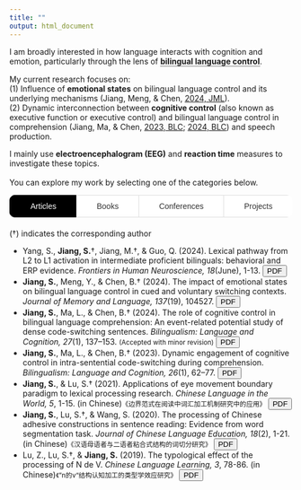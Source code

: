```yaml
---
title: ""
output: html_document
---
```

I am broadly interested in how language interacts with cognition and emotion, particularly through the lens of 
<span class="tooltip"><b>bilingual language control</b>
  <span class="tooltiptext">For bilinguals, both languages are often active simultaneously, even when only one is required. This process could lead to frequent unintended cross-language intrusions, but such errors are rare in spontaneous speech and the laboratory. Therefore, a bilingual language control mechanism is proposed to allow bilinguals to select which language to use at a given moment and in a given context. This control mechanism also enables bilinguals to switch flexibly between languages during the same conversation.</span>
</span>.

<style>
  .tooltip {
    position: relative;
    display: inline-block;
    cursor: pointer;
    border-bottom: 1px dotted black; /* Adds a dotted underline */
  }

  .tooltip .tooltiptext {
    visibility: hidden;
    width: 400px; /* Adjust the width of the tooltip */
    background-color: #6c757d;
    color: #fff;
    text-align: center;
    border-radius: 5px;
    padding: 15px;
    position: fixed; /* Change position to fixed for centering */
    z-index: 9999;
    top: 50%; /* Position at the vertical center of the page */
    left: 50%; /* Position at the horizontal center of the page */
    transform: translate(-50%, -50%); /* Adjust the tooltip to be exactly centered */
    opacity: 0;
    transition: opacity 0.3s ease-in-out;
  }

  .tooltip:hover .tooltiptext {
    visibility: visible;
    opacity: 1;
  }
</style>

My current research focuses on:<br /> 
(1) Influence of **emotional states** on bilingual language control and its underlying mechanisms (Jiang, Meng, & Chen, [2024, JML](2024JML.pdf)).<br /> 
(2) Dynamic interconnection between **cognitive control** (also known as executive function or executive control) and bilingual language control in comprehension (Jiang, Ma, & Chen, [2023, BLC](2023BLC.pdf); [2024, BLC](2024BLC.pdf)) and speech production.<br /> 

I mainly use **electroencephalogram (EEG)** and **reaction time** measures to investigate these topics. <br /> 
<br /> 
You can explore my work by selecting one of the categories below.

<style>
  /* Styling for the tabs container */
  .tabs {
    margin-bottom: 20px;
    display: flex; /* Use flex layout to align the buttons */
    border-radius: 10px; /* Rounded corners for the entire container */
    height: 40px; /* Lower the height of the container */
    overflow: hidden; /* Hide overflow to keep the design neat */
  }

  /* Styling for the tab buttons */
  .tab-button {
    font-size: 14px; /* Smaller font size */
    flex-grow: 1; /* Make the buttons take up equal space */
    text-align: center; /* Center the text in the button */
    padding: 8px 0; /* Reduce padding to make the buttons shorter */
    background-color: #ffffff; /* White background */
    border: 1px solid #ddd; /* Subtle border */
    border-right: none; /* Remove right border */
    color: #333; /* Dark text color */
    cursor: pointer;
    transition: all 0.3s ease; /* Smooth transition for all states */
    text-transform: capitalize; /* Capitalize only the first letter */
    font-weight: 500; /* Medium font weight */
  }

  /* Remove the right border for the last button */
  .tab-button:last-child {
    border-right: none;
  }

  /* Hover effect for the buttons */
  .tab-button:hover {
    background-color: #f4f4f4; /* Light grey background on hover */
    border-color: #bbb; /* Slightly darker border on hover */
    color: #000; /* Dark text color on hover */
  }

  /* Active tab button (selected state) */
  .tab-button.active {
    background-color: black; /* Black background for active tab */
    color: white; /* White text for the active tab */
    border-color: black; /* Black border for active tab */
    border-width: 2px; /* Slightly thicker border to highlight active tab */
    box-shadow: 0 4px 8px rgba(0, 0, 0, 0.1); /* Light shadow for active tab */
  }

  /* Content area styling */
  .tab-content {
    display: none;
  }

  /* Show the active tab content */
  .tab-content.active {
    display: block;
  }

  /* Placeholder content for tabs */
  .placeholder-content {
    font-style: italic;
    color: #888;
  }
</style>

<div class="tabs">
  <button class="tab-button active" onclick="showTab('articles')">Articles</button>
  <button class="tab-button" onclick="showTab('books')">Books</button>
  <button class="tab-button" onclick="showTab('conferences')">Conferences</button>
  <button class="tab-button" onclick="showTab('projects')">Projects</button>
</div>

<!-- Articles Section -->
<div id="articles" class="tab-content active">
  (†) indicates the corresponding author
  <ul>
    <li>Yang, S., <strong>Jiang, S.</strong>†, Jiang, M.†, & Guo, Q. (2024). Lexical pathway from L2 to L1 activation in intermediate proficient bilinguals: behavioral and ERP evidence. <i>Frontiers in Human Neuroscience, 18</i>(June), 1-13. 
      <a href="https://github.com/SiyiJiang41elena/SiyiJiang41elena.github.io/blob/cac2d8bfde0070c5026d5d6caa5c36bd989e7e97/fnhum-18-1270377.pdf" target="_blank">
        <button class="pdf-button">PDF</button>
      </a>
    </li>
    <li><strong>Jiang, S.</strong>, Meng, Y., & Chen, B.† (2024). The impact of emotional states on bilingual language control in cued and voluntary switching contexts. <i>Journal of Memory and Language, 137</i>(19), 104527. 
      <a href="https://github.com/SiyiJiang41elena/SiyiJiang41elena.github.io/blob/b9e8be5d692ffb66bc303b56cee94cdcac02d50c/2024JML.pdf" target="_blank">
        <button class="pdf-button">PDF</button>
      </a>
    </li>
    <li><strong>Jiang, S.</strong>, Ma, L., & Chen, B.† (2024). The role of cognitive control in bilingual language comprehension: An event-related potential study of dense code-switching sentences. <i>Bilingualism: Language and Cognition, 27</i>(1), 137–153. 
     <span style="font-size: smaller;"> (Accepted with minor revision)</span>
      <a href="https://github.com/SiyiJiang41elena/SiyiJiang41elena.github.io/blob/cac2d8bfde0070c5026d5d6caa5c36bd989e7e97/2024BLC.pdf" target="_blank">
        <button class="pdf-button">PDF</button>
      </a>
    </li>
    <li><strong>Jiang, S.</strong>, Ma, L., & Chen, B.† (2023). Dynamic engagement of cognitive control in intra-sentential code-switching during comprehension. <i>Bilingualism: Language and Cognition, 26</i>(1), 62–77. 
      <a href="https://github.com/SiyiJiang41elena/SiyiJiang41elena.github.io/blob/cac2d8bfde0070c5026d5d6caa5c36bd989e7e97/2023BLC.pdf" target="_blank">
        <button class="pdf-button">PDF</button>
      </a>
    </li>
    <li><strong>Jiang, S.</strong>, & Lu, S.† (2021). Applications of eye movement boundary paradigm to lexical processing research. <i>Chinese Language in the World, 5</i>, 1-15. (in Chinese)<span style="font-size: smaller;">《边界范式在阅读中词汇加工机制研究中的应用》</span>
      <a href="https://github.com/SiyiJiang41elena/SiyiJiang41elena.github.io/blob/cac2d8bfde0070c5026d5d6caa5c36bd989e7e97/%E8%92%8B%E6%80%9D%E8%89%BA%2C%20%E9%B9%BF%E5%A3%AB%E4%B9%89%20-%202021%20-%20%E8%BE%B9%E7%95%8C%E8%8C%83%E5%BC%8F%E5%9C%A8%E9%98%85%E8%AF%BB%E4%B8%AD%E8%AF%8D%E6%B1%87%E5%8A%A0%E5%B7%A5%E6%9C%BA%E5%88%B6%E7%A0%94%E7%A9%B6%E4%B8%AD%E7%9A%84%E5%BA%94%E7%94%A8.pdf" target="_blank">
        <button class="pdf-button">PDF</button>
      </a>
    </li>
    <li><strong>Jiang, S.</strong>, Lu, S.†, & Wang, S. (2020). The processing of Chinese adhesive constructions in sentence reading: Evidence from word segmentation task. <i>Journal of Chinese Language Education, 18</i>(2), 1-21. (in Chinese)<span style="font-size: smaller;">《汉语母语者与二语者粘合式结构的词切分研究》</span>
      <a href="https://github.com/SiyiJiang41elena/SiyiJiang41elena.github.io/blob/cac2d8bfde0070c5026d5d6caa5c36bd989e7e97/%E8%92%8B%E6%80%9D%E8%89%BA%2C%20%E9%B9%BF%E5%A3%AB%E4%B9%89%2C%20%E7%8E%8B%E4%B9%A6%E7%90%AA%20-%202020%20-%20%E6%B1%89%E8%AF%AD%E6%AF%8D%E8%AF%AD%E8%80%85%E4%B8%8E%E4%BA%8C%E8%AF%AD%E8%80%85%E7%B2%98%E5%90%88%E5%BC%8F%E7%BB%93%E6%9E%84%E7%9A%84%E8%AF%8D%E5%88%87%E5%88%86%E7%A0%94%E7%A9%B6.pdf" target="_blank">
        <button class="pdf-button">PDF</button>
      </a>
    </li>
    <li>Lu, Z., Lu, S.†, & <strong>Jiang, S.</strong> (2019). The typological effect of the processing of N de V. <i>Chinese Language Learning, 3</i>, 78-86. (in Chinese)<span style="font-size: smaller;">《”n的v“结构认知加工的类型学效应研究》</span>
      <a href="https://github.com/SiyiJiang41elena/SiyiJiang41elena.github.io/blob/cac2d8bfde0070c5026d5d6caa5c36bd989e7e97/%E9%80%AF%E8%8A%9D%E7%92%87%2C%20%E9%B9%BF%E5%A3%AB%E4%B9%89%2C%20%E8%92%8B%E6%80%9D%E8%89%BA%20-%202019%20-%20%E2%80%9C%20n%20%E7%9A%84%20v%20%E2%80%9D%E7%BB%93%E6%9E%84%E8%AE%A4%E7%9F%A5%E5%8A%A0%E5%B7%A5%E7%9A%84%E7%B1%BB%E5%9E%8B%E5%AD%A6%E6%95%88%E5%BA%94%E7%A0%94%E7%A9%B6.pdf" target="_blank">
        <button class="pdf-button">PDF</button>
      </a>
    </li>
  </ul>
</div>

<!-- Books Section -->
<div id="books" class="tab-content">
  <ul>
  <li>VanPatten, B., Keating G. D., & Wulff, S. (Eds.). (2021). <i>Theories in Second Language Acquisition: An Introduction.</i> (Lu, S., & <strong>Jiang, S.</strong>, Trans.). Beijing: China Commerce and Trade Press. (Original work published 2020).</li>
  </ul>
</div>

<!-- Conferences Section -->
<div id="conferences" class="tab-content">
  <p class="placeholder-content">Coming soon.</p>
</div>

<!-- Projects Section -->
<div id="projects" class="tab-content">
  <p class="placeholder-content">Coming soon.</p>
</div>

<script>
  // JavaScript for switching between tabs
  function showTab(tabName) {
    var i, tabContents, tabButtons;
    tabContents = document.getElementsByClassName("tab-content");
    tabButtons = document.getElementsByClassName("tab-button");
    
    for (i = 0; i < tabContents.length; i++) {
      tabContents[i].style.display = "none";
    }
    
    for (i = 0; i < tabButtons.length; i++) {
      tabButtons[i].classList.remove("active");
    }
    
    document.getElementById(tabName).style.display = "block";
    event.currentTarget.classList.add("active");
  }

  // Initialize to show the first tab by default
  document.getElementsByClassName("tab-button")[0].click();
</script>

